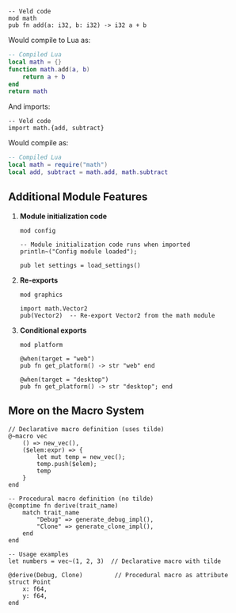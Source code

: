 ```veld
-- Veld code
mod math
pub fn add(a: i32, b: i32) -> i32 a + b
```

Would compile to Lua as:

```lua
-- Compiled Lua
local math = {}
function math.add(a, b)
    return a + b
end
return math
```

And imports:

```veld
-- Veld code
import math.{add, subtract}
```

Would compile as:

```lua
-- Compiled Lua
local math = require("math")
local add, subtract = math.add, math.subtract
```

## Additional Module Features

1. **Module initialization code**
   ```veld
   mod config

   -- Module initialization code runs when imported
   println~("Config module loaded");

   pub let settings = load_settings()
   ```

2. **Re-exports**
   ```veld
   mod graphics

   import math.Vector2
   pub(Vector2)  -- Re-export Vector2 from the math module
   ```

3. **Conditional exports**
   ```veld
   mod platform

   @when(target = "web")
   pub fn get_platform() -> str "web" end

   @when(target = "desktop")
   pub fn get_platform() -> str "desktop"; end
   ```


## More on the Macro System

```veld
// Declarative macro definition (uses tilde)
@~macro vec
    () => new_vec(),
    ($elem:expr) => {
        let mut temp = new_vec();
        temp.push($elem);
        temp
    }
end

-- Procedural macro definition (no tilde)
@comptime fn derive(trait_name)
    match trait_name
        "Debug" => generate_debug_impl(),
        "Clone" => generate_clone_impl(),
    end
end

-- Usage examples
let numbers = vec~(1, 2, 3)  // Declarative macro with tilde

@derive(Debug, Clone)         // Procedural macro as attribute
struct Point
    x: f64,
    y: f64,
end
```
